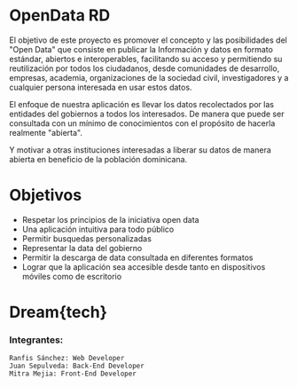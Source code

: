 OpenData RD
========


El objetivo de este proyecto es promover el concepto y las posibilidades del "Open Data"  que consiste en publicar la Información y datos en formato estándar, abiertos e interoperables, facilitando su acceso y permitiendo su reutilización por  todos los ciudadanos, desde comunidades de desarrollo, empresas, academia, organizaciones de la sociedad civil, investigadores y a cualquier persona interesada en usar estos datos.


El enfoque de nuestra aplicación es llevar los datos recolectados por las entidades del gobiernos a todos los interesados. De manera que puede ser consultada con un mínimo de conocimientos con el propósito de hacerla realmente "abierta".

Y motivar a otras instituciones interesadas a liberar su datos de manera abierta en beneficio de la población dominicana.





Objetivos 
========

* Respetar los principios de la iniciativa open data
* Una aplicación intuitiva para todo público 
* Permitir busquedas personalizadas
* Representar la data del gobierno
* Permitir la descarga de data consultada en diferentes formatos
* Lograr que la aplicación sea accesible desde tanto en dispositivos móviles como de escritorio


Dream{tech}
=============
### Integrantes:

```
Ranfis Sánchez: Web Developer 
Juan Sepulveda: Back-End Developer
Mitra Mejia: Front-End Developer
```
